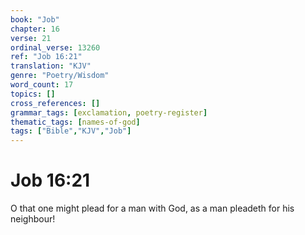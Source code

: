 ```yaml
---
book: "Job"
chapter: 16
verse: 21
ordinal_verse: 13260
ref: "Job 16:21"
translation: "KJV"
genre: "Poetry/Wisdom"
word_count: 17
topics: []
cross_references: []
grammar_tags: [exclamation, poetry-register]
thematic_tags: [names-of-god]
tags: ["Bible","KJV","Job"]
---
```


# Job 16:21

O that one might plead for a man with God, as a man pleadeth for his neighbour!
